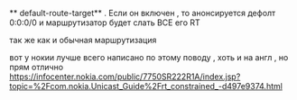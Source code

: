 ** default-route-target** . Если он включен , то анонсируется дефолт  0:0:0/0 и маршрутизатор будет слать ВСЕ его RT

 так же как и обычная маршрутизация
 
вот у нокии лучше всего написано по этому поводу , хоть и на англ , но прям отлично 
https://infocenter.nokia.com/public/7750SR222R1A/index.jsp?topic=%2Fcom.nokia.Unicast_Guide%2Frt_constrained_-d497e9374.html